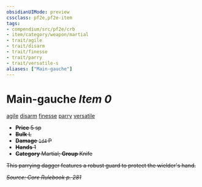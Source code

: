 ```yaml
---
obsidianUIMode: preview
cssclass: pf2e,pf2e-item
tags:
- compendium/src/pf2e/crb
- item/category/weapon/martial
- trait/agile
- trait/disarm
- trait/finesse
- trait/parry
- trait/versatile-s
aliases: ["Main-gauche"]
---
```

# Main-gauche *Item 0*  
[agile](/rules/traits/agile.md)  [disarm](/rules/traits/disarm.md)  [finesse](/rules/traits/finesse.md)  [parry](/rules/traits/parry.md)  [versatile <s>](/rules/traits/versatile.md)  

- **Price** 5 sp
- **Bulk** L
- **Damage** `1d4` P
- **Hands** 1
- **Category** Martial; **Group** Knife 

This parrying dagger features a robust guard to protect the wielder's hand.

*Source: Core Rulebook p. 281*